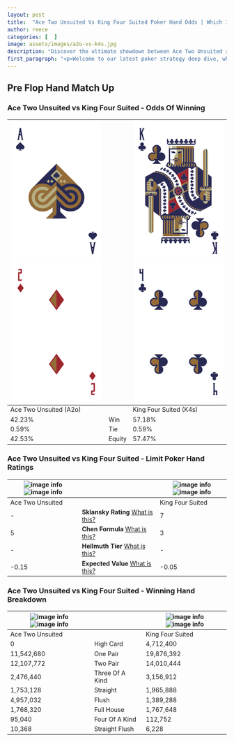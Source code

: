 ```yaml
---
layout: post
title:  "Ace Two Unsuited Vs King Four Suited Poker Hand Odds | Which Is The Better Hand In Poker? A Complete Guide"
author: reece
categories: [  ]
image: assets/images/a2o-vs-k4s.jpg
description: "Discover the ultimate showdown between Ace Two Unsuited and King Four Suited in poker! Uncover the odds, strategies, and scenarios where one hand triumphs over the other. Get ready to up your poker game with this thrilling analysis."
first_paragraph: "<p>Welcome to our latest poker strategy deep dive, where we're pitting two distinct hands against each other in a high-stakes showdown: Ace Two Unsuited vs King Four Suited.</p><p>In the dynamic world of poker, every decision counts, and knowing which hand holds the upper hand is key to your success at the table.</p><p>In this article, we'll dissect these two hands, explore the scenarios where one dominates the other, and equip you with the knowledge to make strategic choices that can tip the odds in your favor.</p><p>Get ready to unravel the intriguing dynamics of these poker hands and elevate your game to new heights.</p>"
---
```




[comment]: # (sp0)

## Pre Flop Hand Match Up

<div class="table hand-ratings" markdown="1"> 



### Ace Two Unsuited vs King Four Suited - Odds Of Winning


    
| ![image info](assets/images/hand1/a.png) ![image info](assets/images/hand1/2o.png) |  | ![image info](assets/images/hand2/k.png) ![image info](assets/images/hand2/4.png) |
| -------- | -------- | -------- |
| Ace Two Unsuited (A2o) |  | King Four Suited (K4s) |
| 42.23% | Win | 57.18% |
| 0.59% | Tie | 0.59% |
| 42.53% | Equity | 57.47% |




[comment]: # (sp1)



### Ace Two Unsuited vs King Four Suited - Limit Poker Hand Ratings


    
| ![image info](https://www.riverpairs.com/assets/images/hand1/a.png) ![image info](https://www.riverpairs.com/assets/images/hand1/2o.png) |  | ![image info](https://www.riverpairs.com/assets/images/hand2/k.png) ![image info](https://www.riverpairs.com/assets/images/hand2/4.png) |
| -------- | -------- | -------- |
| Ace Two Unsuited |  | King Four Suited |
| - | **Sklansky Rating** [What is this?](/sklansky-rating-explained) | 7 |
| 5 | **Chen Formula** [What is this?](/chen-formula-explained) | 3 |
| - | **Hellmuth Tier** [What is this?](/Hellmuth-tier-explained) | - |
| -0.15 | **Expected Value** [What is this?](/expected-value-explained) | -0.05 |




[comment]: # (sp2)



### Ace Two Unsuited vs King Four Suited - Winning Hand Breakdown


    
| ![image info](https://www.riverpairs.com/assets/images/hand1/a.png) ![image info](https://www.riverpairs.com/assets/images/hand1/2o.png) |  | ![image info](https://www.riverpairs.com/assets/images/hand2/k.png) ![image info](https://www.riverpairs.com/assets/images/hand2/4.png) |
| -------- | -------- | -------- |
| Ace Two Unsuited |  | King Four Suited |
| 0 | High Card | 4,712,400 |
| 11,542,680 | One Pair | 19,876,392 |
| 12,107,772 | Two Pair | 14,010,444 |
| 2,476,440 | Three Of A Kind | 3,156,912 |
| 1,753,128 | Straight | 1,965,888 |
| 4,957,032 | Flush | 1,389,288 |
| 1,768,320 | Full House | 1,767,648 |
| 95,040 | Four Of A Kind | 112,752 |
| 10,368 | Straight Flush | 6,228 |




[comment]: # (sp3)



</div>

[comment]: # (sp4)



[comment]: # (sp5)

